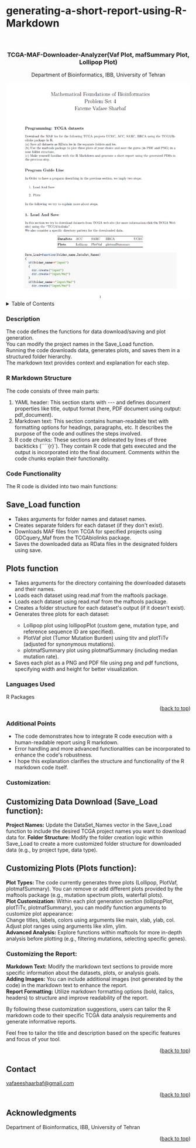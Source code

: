 # generating-a-short-report-using-R-Markdown
<!-- Improved compatibility of back to top link: See: https://github.com/othneildrew/Best-README-Template/pull/73 -->
<a name="readme-top"></a>



<!-- PROJECT LOGO -->
<br />
<div align="center">

<h3 align="center">TCGA-MAF-Downloader-Analyzer(Vaf Plot, mafSummary Plot, Lollipop Plot) </h3>

  <p align="center">
    Department of Bioinformatics, IBB, University of Tehran
    <br />
  </p>
</div>


<div align="center">
  <img src="Logo.png" alt="Alt text">
</div>

<!-- TABLE OF CONTENTS -->
<details>
  <summary>Table of Contents</summary>
  <ol>
    <li>
      <a href="#Description">Description</a>
    </li>
    <li><a href="#R Markdown Structure">R Markdown Structure</a></li>
    <li><a href="#Code Functionality">Code Functionality</a></li>
    <li><a href="#Languages Used">Languages Used</a></li>
    <li><a href="#Additional Points">Additional Points</a></li>
    <li>
      <a href="#Customization">Customization</a>
    </li>
    <li><a href="#Contact">Contact</a></li>
  </ol>
</details>



<!-- ABOUT THE PROJECT -->
### Description
The code defines the functions for data download/saving and plot generation.<br>
You can modify the project names in the Save_Load function.<br>
Running the code downloads data, generates plots, and saves them in a structured folder hierarchy.<br>
The markdown text provides context and explanation for each step.


### R Markdown Structure
The code consists of three main parts:
<ol>
  <li>YAML header: This section starts with --- and defines document properties like title, output format (here, PDF document using output: pdf_document).</li>
  <li>Markdown text: This section contains human-readable text with formatting options for headings, paragraphs, etc. It describes the purpose of the code and outlines the steps involved.
</li>
  <li>R code chunks: These sections are delineated by lines of three backticks (````{r}`). They contain R code that gets executed and the output is incorporated into the final document. Comments within the code chunks explain their functionality.
</li>
</ol>

### Code Functionality

The R code is divided into two main functions:

## Save_Load function
<ul>
  <li>Takes arguments for folder names and dataset names.</li>
  <li>Creates separate folders for each dataset (if they don't exist).</li>
  <li>Downloads MAF files from TCGA for specified projects using GDCquery_Maf from the TCGAbiolinks package.</li>
  <li>Saves the downloaded data as RData files in the designated folders using save.</li>
</ul>


## Plots function
<ul>
  <li>Takes arguments for the directory containing the downloaded datasets and their names.</li>
  <li>Loads each dataset using read.maf from the maftools package.</li>
  <li>Loads each dataset using read.maf from the maftools package.</li>
  <li>Creates a folder structure for each dataset's output (if it doesn't exist).</li>
  <li>Generates three plots for each dataset:</li>
  <ul>
    <li>Lollipop plot using lollipopPlot (custom gene, mutation type, and reference sequence ID are specified).</li>
    <li>PlotVaf plot (Tumor Mutation Burden) using titv and plotTiTv (adjusted for synonymous mutations).</li>
    <li>plotmafSummary plot using plotmafSummary (including median mutation rate).</li>
  </ul>
  <li>Saves each plot as a PNG and PDF file using png and pdf functions, specifying width and height for better visualization.</li>
</ul>


### Languages Used

R Packages 
<p align="right">(<a href="#readme-top">back to top</a>)</p>




<!-- GETTING STARTED -->
### Additional Points
<ul>
  <li>The code demonstrates how to integrate R code execution with a human-readable report using R markdown.</li>
  <li>Error handling and more advanced functionalities can be incorporated to enhance the code's robustness.</li>
  <li>I hope this explanation clarifies the structure and functionality of the R markdown code itself.</li>
</ul>

### Customization:

## Customizing Data Download (Save_Load function):

<strong>Project Names:</strong> Update the DataSet_Names vector in the Save_Load function to include the desired TCGA project names you want to download data for.<bt>
<strong>Folder Structure:</strong> Modify the folder creation logic within Save_Load to create a more customized folder structure for downloaded data (e.g., by project type, data type).

## Customizing Plots (Plots function):

<strong>Plot Types: </strong>The code currently generates three plots (Lollipop, PlotVaf, plotmafSummary). You can remove or add different plots provided by the maftools package (e.g., mutation spectrum plots, waterfall plots).<br>
<strong>Plot Customization:</strong> Within each plot generation section (lollipopPlot, plotTiTv, plotmafSummary), you can modify function arguments to customize plot appearance:<br>
Change titles, labels, colors using arguments like main, xlab, ylab, col.<br>
Adjust plot ranges using arguments like xlim, ylim.<br>
<strong>Advanced Analysis:</strong> Explore functions within maftools for more in-depth analysis before plotting (e.g., filtering mutations, selecting specific genes).


### Customizing the Report:

<strong>Markdown Text:</strong> Modify the markdown text sections to provide more specific information about the datasets, plots, or analysis goals.<br>
<strong>Adding Images:</strong> You can include additional images (not generated by the code) in the markdown text to enhance the report.<br>
<strong>Report Formatting:</strong> Utilize markdown formatting options (bold, italics, headers) to structure and improve readability of the report.<br>

By following these customization suggestions, users can tailor the R markdown code to their specific TCGA data analysis requirements and generate informative reports.

Feel free to tailor the title and description based on the specific features and focus of your tool.
<p align="right">(<a href="#readme-top">back to top</a>)</p>


<!-- CONTACT -->
## Contact

vafaeeshaarbaf@gmail.com


<p align="right">(<a href="#readme-top">back to top</a>)</p>



<!-- ACKNOWLEDGMENTS -->
## Acknowledgments

Department of Bioinformatics, IBB, University of Tehran

<p align="right">(<a href="#readme-top">back to top</a>)</p>





<!-- MARKDOWN LINKS & IMAGES -->
<!-- https://www.markdownguide.org/basic-syntax/#reference-style-links -->
[contributors-shield]: https://img.shields.io/github/contributors/github_username/repo_name.svg?style=for-the-badge
[contributors-url]: https://github.com/github_username/repo_name/graphs/contributors
[forks-shield]: https://img.shields.io/github/forks/github_username/repo_name.svg?style=for-the-badge
[forks-url]: https://github.com/github_username/repo_name/network/members
[stars-shield]: https://img.shields.io/github/stars/github_username/repo_name.svg?style=for-the-badge
[stars-url]: https://github.com/github_username/repo_name/stargazers
[issues-shield]: https://img.shields.io/github/issues/github_username/repo_name.svg?style=for-the-badge
[issues-url]: https://github.com/github_username/repo_name/issues
[license-shield]: https://img.shields.io/github/license/github_username/repo_name.svg?style=for-the-badge
[license-url]: https://github.com/github_username/repo_name/blob/master/LICENSE.txt
[linkedin-shield]: https://img.shields.io/badge/-LinkedIn-black.svg?style=for-the-badge&logo=linkedin&colorB=555
[linkedin-url]: https://linkedin.com/in/linkedin_username
[product-screenshot]: images/screenshot.png
[Next.js]: https://img.shields.io/badge/next.js-000000?style=for-the-badge&logo=nextdotjs&logoColor=white
[Next-url]: https://nextjs.org/
[React.js]: https://img.shields.io/badge/React-20232A?style=for-the-badge&logo=react&logoColor=61DAFB
[React-url]: https://reactjs.org/
[Vue.js]: https://img.shields.io/badge/Vue.js-35495E?style=for-the-badge&logo=vuedotjs&logoColor=4FC08D
[Vue-url]: https://vuejs.org/
[Angular.io]: https://img.shields.io/badge/Angular-DD0031?style=for-the-badge&logo=angular&logoColor=white
[Angular-url]: https://angular.io/
[Svelte.dev]: https://img.shields.io/badge/Svelte-4A4A55?style=for-the-badge&logo=svelte&logoColor=FF3E00
[Svelte-url]: https://svelte.dev/
[Laravel.com]: https://img.shields.io/badge/Laravel-FF2D20?style=for-the-badge&logo=laravel&logoColor=white
[Laravel-url]: https://laravel.com
[Bootstrap.com]: https://img.shields.io/badge/Bootstrap-563D7C?style=for-the-badge&logo=bootstrap&logoColor=white
[Bootstrap-url]: https://getbootstrap.com
[JQuery.com]: https://img.shields.io/badge/jQuery-0769AD?style=for-the-badge&logo=jquery&logoColor=white
[JQuery-url]: https://jquery.com
